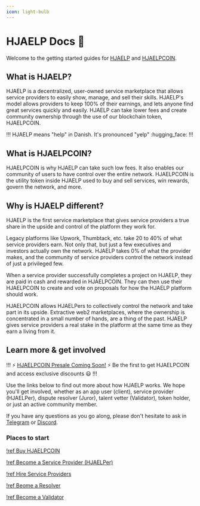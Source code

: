 ```yaml
---
icon: light-bulb
---
```


# HJAELP Docs :wave:

Welcome to the getting started guides for [HJAELP](https://hjaelp.io/) and [HJAELPCOIN](https://hjaelpcoin.com/). 

## What is HJAELP?

HJAELP is a decentralized, user-owned service marketplace that allows service providers to easily show, manage, and sell their skills. HJAELP's model allows providers to keep 100% of their earnings, and lets anyone find great services quickly and easily. HJAELP can take lower fees and create community ownership through the use of our blockchain token, HJAELPCOIN. 

!!! 
HJAELP means "help" in Danish. It's pronounced "yelp" :hugging_face:
!!!

## What is HJAELPCOIN?

HJAELPCOIN is why HJAELP can take such low fees. It also enables our community of users to have control over the entire network. HJAELPCOIN is the utility token inside HJAELP used to buy and sell services, win rewards, govern the network, and more.

## Why is HJAELP different?

HJAELP is the first service marketplace that gives service providers a true share in the upside and control of the platform they work for. 

Legacy platforms like Upwork, Thumbtack, etc. take 20 to 40% of what service providers earn. Not only that, but just a few executives and investors actually own the network. HJAELP takes 0% of what the provider makes, and the community of service providers control the network instead of just a privileged few.

When a service provider successfully completes a project on HJAELP, they are paid in cash and rewarded in HJAELPCOIN. They can then use their HJAELPCOIN to create and vote on proposals for how the HJAELP platform should work. 

HJAELPCOIN allows HJAELPers to collectively control the network and take part in its upside. Extractive web2 marketplaces, where the ownership is concentrated in a small number of hands, are a thing of the past. HJAELP gives service providers a real stake in the platform at the same time as they earn a living from it.

## Learn more & get involved

!!! :zap: [HJAELPCOIN Presale Coming Soon!](./HJAELPCOIN/buy-hjaelpcoin.md) :zap:
Be the first to get HJAELPCOIN and access exclusive discounts :smiley: 
!!!

Use the links below to find out more about how HJAELP works. We hope you'll get involved, whether as an app user (client), service provider (HJAELPer), dispute resolver (Juror), talent vetter (Validator), token holder, or just an active community member.

If you have any questions as you go along, please don't hesitate to ask in [Telegram](https://t.me/hjaelpcoin) or [Discord](https://discord.gg/ShEUydu9).

### Places to start 

[!ref Buy HJAELPCOIN](./HJAELPCOIN/buy-hjaelpcoin.md)

[!ref Become a Service Provider (HJAELPer)](./provide-services.md)

[!ref Hire Service Providers](./hire-hjaelpers.md)

[!ref Beome a Resolver](./resolve-disputes.md)

[!ref Become a Validator](./vet-hjaelpers.md)

